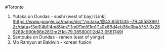 #Toronto

1. Yutaka on Dundas - sushi (west of bay) [Link] (https://www.google.ca/maps/dir/''/yutaka/@43.6551535,-79.4558399,12z/data=!3m1!4b1!4m8!4m7!1m0!1m5!1m1!1s0x89d4cb35e0ba5757:0x286289c990b96b28!2m2!1d-79.3858001!2d43.6551749)
1. Santouka on Dundas - ramen (east of yonge)
1. Mo Ramyun at Baldwin - korean fusion

